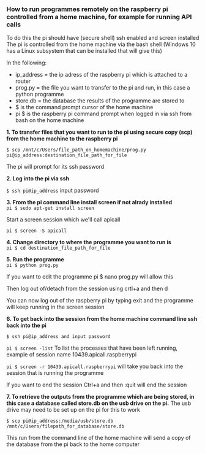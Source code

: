 ### How to run programmes remotely on the raspberry pi controlled from a home machine, for example for running API calls

To do this the pi should have (secure shell) ssh enabled and screen installed
The pi is controlled from the home machine via the bash shell (Windows 10 has a Linux subsystem that can be installed that will give this)

In the following:

- ip_address = the ip adress of the raspberry pi which is attached to a router
- prog.py = the file you want to transfer to the pi and run, in this case a python programme
- store.db = the database the results of the programme are stored to
- $ is the command prompt cursor of the home machine
- pi $ is the raspberry pi command prompt when logged in via ssh from bash on the home machine


**1. To transfer files that you want to run to the pi using secure copy (scp) from the home machine to the raspberry pi**

`$ scp /mnt/c/Users/file_path_on_homemachine/prog.py  pi@ip_address:destination_file_path_for_file`

The pi will prompt for its ssh password

**2. Log into the pi via ssh**

`$ ssh pi@ip_address`
  input password

**3. From the pi command line install screen if not alrady installed**\
`pi $ sudo apt-get install screen`

Start a screen session which we'll call apicall

`pi $ screen -S apicall`

**4. Change directory to where the programme you want to run is**\
`pi $ cd destination_file_path_for_file`

**5. Run the programme**\
`pi $ python prog.py`

If you want to edit the programme pi $ nano prog.py will allow this

Then log out of/detach from the session using crtl+a and then d

You can now log out of the raspberry pi by typing exit and the programme will keep running in the screen session

**6. To get back into the session from the home machine command line ssh back into the pi**

`$ ssh pi@ip_address and input password`

`pi $ screen -list` To list the processes that have been left running, example of session name  10439.apicall.raspberrypi

`pi $ screen -r 10439.apicall.raspberrypi` will take you back into the session that is running the programme

If you want to end the session Ctrl+a and then :quit will end the session


**7. To retrieve the outputs from the programme which are being stored, in this case a database called store.db on the usb drive on the pi.**
The usb drive may need to be set up on the pi for this to work

`$ scp pi@ip_address:/media/usb/store.db   /mnt/c/Users/filepath_for_database/store.db`

This run from the command line of the home machine will send a copy of the database from the pi back to the home computer
